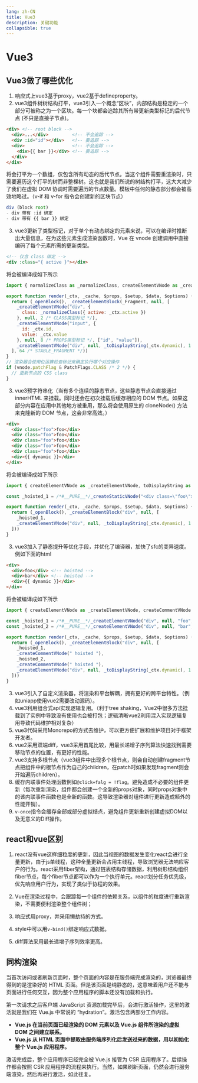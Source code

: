 ```yaml
---
lang: zh-CN
title: Vue3
description: 关键功能
collapsible: true
---
```

# Vue3

## Vue3做了哪些优化

 1. 响应式上vue3基于proxy，vue2基于defineproperty。
 2. vue3组件树树结构打平，vue3引入一个概念“区块”，内部结构是稳定的一个部分可被称之为一个区块。每一个块都会追踪其所有带更新类型标记的后代节点 (不只是直接子节点)。
```html
<div> <!-- root block -->
  <div>...</div>         <!-- 不会追踪 -->
  <div :id="id"></div>   <!-- 要追踪 -->
  <div>                  <!-- 不会追踪 -->
    <div>{{ bar }}</div> <!-- 要追踪 -->
  </div>
</div>
```
将会打平为一个数组，仅包含所有动态的后代节点。当这个组件需要重渲染时，只需要遍历这个打平的树而非整棵树。这也就是我们所说的树结构打平，这大大减少了我们在虚拟 DOM 协调时需要遍历的节点数量。模板中任何的静态部分都会被高效地略过。（v-if 和 v-for 指令会创建新的区块节点）
```javascript
div (block root)
- div 带有 :id 绑定
- div 带有 {{ bar }} 绑定
```

 3. vue3更新了类型标记，对于单个有动态绑定的元素来说，可以在编译时推断出大量信息，在为这些元素生成渲染函数时，Vue 在 vnode 创建调用中直接编码了每个元素所需的更新类型。
```html
<!-- 仅含 class 绑定 -->
<div :class="{ active }"></div>
```
将会被编译成如下所示
```javascript
import { normalizeClass as _normalizeClass, createElementVNode as _createElementVNode, toDisplayString as _toDisplayString, Fragment as _Fragment, openBlock as _openBlock, createElementBlock as _createElementBlock } from "vue"

export function render(_ctx, _cache, $props, $setup, $data, $options) {
  return (_openBlock(), _createElementBlock(_Fragment, null, [
    _createElementVNode("div", {
      class: _normalizeClass({ active: _ctx.active })
    }, null, 2 /* CLASS类型标记 */),
    _createElementVNode("input", {
      id: _ctx.id,
      value: _ctx.value
    }, null, 8 /* PROPS类型标记 */, ["id", "value"]),
    _createElementVNode("div", null, _toDisplayString(_ctx.dynamic), 1 /* TEXT类型标记 */)
  ], 64 /* STABLE_FRAGMENT */))
}
// 渲染器会使用位运算检查标记来确定执行哪个对应操作
if (vnode.patchFlag & PatchFlags.CLASS /* 2 */) {
  // 更新节点的 CSS class
}
```

 3. vue3预字符串化（当有多个连续的静态节点，这些静态节点会直接通过 innerHTML 来挂载。同时还会在初次挂载后缓存相应的 DOM 节点。如果这部分内容在应用中其他地方被重用，那么将会使用原生的 cloneNode() 方法来克隆新的 DOM 节点，这会非常高效。）
```html
<div>
  <div class="foo">foo</div>
  <div class="foo">foo</div>
  <div class="foo">foo</div>
  <div class="foo">foo</div>
  <div class="foo">foo</div>
  <div>{{ dynamic }}</div>
</div>
```
将会被编译成如下所示

```javascript
import { createElementVNode as _createElementVNode, toDisplayString as _toDisplayString, createStaticVNode as _createStaticVNode, openBlock as _openBlock, createElementBlock as _createElementBlock } from "vue"

const _hoisted_1 = /*#__PURE__*/_createStaticVNode("<div class=\"foo\">foo</div><div class=\"foo\">foo</div><div class=\"foo\">foo</div><div class=\"foo\">foo</div><div class=\"foo\">foo</div>", 5)

export function render(_ctx, _cache, $props, $setup, $data, $options) {
  return (_openBlock(), _createElementBlock("div", null, [
    _hoisted_1,
    _createElementVNode("div", null, _toDisplayString(_ctx.dynamic), 1 /* TEXT */)
  ]))
}
```

 3. vue3加入了静态提升等优化手段，并优化了编译器，加快了sfc的变异速度。
例如下面的html

```html
<div>
  <div>foo</div> <!-- hoisted -->
  <div>bar</div> <!-- hoisted -->
  <div>{{ dynamic }}</div>
</div>
```
将会被编译成如下所示
```javascript
import { createElementVNode as _createElementVNode, createCommentVNode as _createCommentVNode, toDisplayString as _toDisplayString, openBlock as _openBlock, createElementBlock as _createElementBlock } from "vue"

const _hoisted_1 = /*#__PURE__*/_createElementVNode("div", null, "foo", -1 /* HOISTED */)
const _hoisted_2 = /*#__PURE__*/_createElementVNode("div", null, "bar", -1 /* HOISTED */)

export function render(_ctx, _cache, $props, $setup, $data, $options) {
  return (_openBlock(), _createElementBlock("div", null, [
    _hoisted_1,
    _createCommentVNode(" hoisted "),
    _hoisted_2,
    _createCommentVNode(" hoisted "),
    _createElementVNode("div", null, _toDisplayString(_ctx.dynamic), 1 /* TEXT */)
  ]))
}
```

  3. vue3引入了自定义渲染器，将渲染和平台解耦，拥有更好的跨平台特性。（例如uniapp使用vue2需要改动源码）。
  4. vue3利用组合式api实现逻辑复用。（利于tree shaking，Vue2中很多方法挂载到了实例中导致没有使用也会被打包；逻辑清晰vue2利用混入实现逻辑复用导致代码维护相对复杂）
  5. vue3代码采用Monorepo的方式去维护，可以更方便扩展和维护项目对于框架开发者。
  6. vue2采用双端diff，vue3采用首尾比较，用最长递增子序列算法快速找到需要移动节点的位置，有更好的性能。
  7. vue3支持多根节点（vue3组件中出现多个根节点，则会自动创建fragment节点把组件中的根节点作为自己的children，在patch时如果发现fragment则会开始遍历children）。
  8. 缓存内联事件处理函数例如`@click=falg = !flag`。避免造成不必要的组件更新（每次重新渲染，组件都会创建一个全新的props对象，同时props对象中的该内联事件函数也是全新的函数。这导致渲染器对组件进行更新造成额外的性能开销）。
 9. `v-once`指令会缓存全部或部分虚拟结点，避免组件更新重新创建虚拟DOM以及无意义的Diff操作。




## react和vue区别

 1. react没有vue这样细粒度的更新，因此当视图的数据发生变化react会进行全量更新，由于js单线程，这种全量更新会占用主线程，导致浏览器无法响应客户的行为。react采用fiber架构，通过链表结构存储数据，利用树形结构组织fiber节点，每个fiber节点都可以作为一个执行单元。react划分任务优先级，优先响应用户行为，实现了类似于协程的效果。
 2. Vue在渲染过程中，会跟踪每一个组件的依赖关系，以组件的粒度进行重新渲染，不需要便利渲染整个组件树；

1. 响应式用proxy，并采用懒劫持的方式。

2. style中可以用`v-bind()`绑定响应式数据。

3. diff算法采用最长递增子序列效率更高。 

   







## 同构渲染

当首次访问或者刷新页面时，整个页面的内容是在服务端完成渲染的，浏览器最终得到的是渲染好的 HTML 页面。但是该页面是纯静态的，这意味着用户还不能与页面进行任何交互，因为整个应用程序的脚本还没有加载和执行。

第一次请求之后客户端 JavaScript 资源加载完毕后，会进行激活操作，这里的激活就是我们在 Vue.js 中常说的 “hydration”。激活包含两部分工作内容。

* **Vue.js 在当前页面已经渲染的 DOM 元素以及 Vue.js 组件所渲染的虚拟 DOM 之间建立联系。**
* **Vue.js 从 HTML 页面中提取由服务端序列化后发送过来的数据，用以初始化整个 Vue.js 应用程序。**

激活完成后，整个应用程序已经完全被 Vue.js 接管为 CSR 应用程序了。后续操作都会按照 CSR 应用程序的流程来执行。当然，如果刷新页面，仍然会进行服务端渲染，然后再进行激活，如此往复。



<CommentService/>